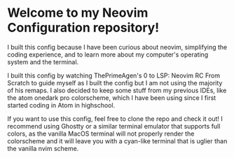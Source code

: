 # Welcome to my Neovim Configuration repository!

I built this config because I have been curious about neovim, simplifying the coding experience, and to learn more 
about my computer's operating system and the terminal. 

I built this config by watching ThePrimeAgen's 0 to LSP: Neovim RC From Scratch to guide myself as I built the config
but I am not using the majority of his remaps. I also decided to keep some stuff from my previous IDEs, like the atom onedark 
pro colorscheme, which I have been using since I first started coding in Atom in highschool. 

If you want to use this config, feel free to clone the repo and check it out! I recommend using Ghostty or a similar terminal
emulator that supports full colors, as the vanilla MacOS terminal will not properly render the colorscheme and it will leave 
you with a cyan-like terminal that is uglier than the vanilla nvim scheme.
